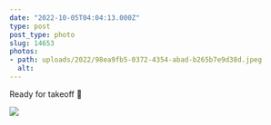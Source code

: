 ```yaml
---
date: "2022-10-05T04:04:13.000Z"
type: post 
post_type: photo
slug: 14653
photos: 
- path: uploads/2022/98ea9fb5-0372-4354-abad-b265b7e9d38d.jpeg
  alt: 
---
```

Ready for takeoff 🚁


![](/uploads/2022/98ea9fb5-0372-4354-abad-b265b7e9d38d.jpeg)
